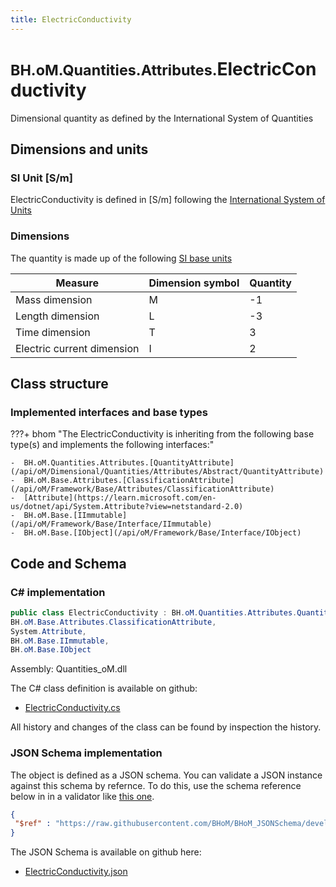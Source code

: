 ```yaml
---
title: ElectricConductivity
---
```


# <small>BH.oM.Quantities.Attributes.</small>**ElectricConductivity**

Dimensional quantity as defined by the International System of Quantities

## Dimensions and units

### SI Unit [S/m]

ElectricConductivity is defined in [S/m] following the [International System of Units](https://en.wikipedia.org/wiki/International_System_of_Units) 

### Dimensions

The quantity is made up of the following [SI base units](https://en.wikipedia.org/wiki/SI_base_unit)

| Measure        | Dimension symbol | Quantity |
|------------------|--------|----------|
| Mass dimension |  M  |-1  |
| Length dimension |  L  |-3  |
| Time dimension |  T  |3  |
| Electric current dimension |  I  |2  |

## Class structure

### Implemented interfaces and base types

???+ bhom "The ElectricConductivity is inheriting from the following base type(s) and implements the following interfaces:"

    -  BH.oM.Quantities.Attributes.[QuantityAttribute](/api/oM/Dimensional/Quantities/Attributes/Abstract/QuantityAttribute)
    -  BH.oM.Base.Attributes.[ClassificationAttribute](/api/oM/Framework/Base/Attributes/ClassificationAttribute)
    -  [Attribute](https://learn.microsoft.com/en-us/dotnet/api/System.Attribute?view=netstandard-2.0)
    -  BH.oM.Base.[IImmutable](/api/oM/Framework/Base/Interface/IImmutable)
    -  BH.oM.Base.[IObject](/api/oM/Framework/Base/Interface/IObject)




## Code and Schema

### C# implementation

``` C# title="C#"
public class ElectricConductivity : BH.oM.Quantities.Attributes.QuantityAttribute,
BH.oM.Base.Attributes.ClassificationAttribute,
System.Attribute,
BH.oM.Base.IImmutable,
BH.oM.Base.IObject
```

Assembly: Quantities_oM.dll

The C# class definition is available on github:

- [ElectricConductivity.cs](https://github.com/BHoM/BHoM/blob/develop/Quantities_oM/Attributes\ElectricConductivity.cs)

All history and changes of the class can be found by inspection the history.
### JSON Schema implementation

The object is defined as a JSON schema. You can validate a JSON instance against this schema by refernce. To do this, use the schema reference below in in a validator like [this one](https://www.jsonschemavalidator.net/).

``` json title="JSON Schema"
{
 "$ref" : "https://raw.githubusercontent.com/BHoM/BHoM_JSONSchema/develop/Quantities_oM/Attributes/ElectricConductivity.json"
}
```

The JSON Schema is available on github here:

- [ElectricConductivity.json](https://github.com/BHoM/BHoM_JSONSchema/blob/develop/Quantities_oM/Attributes/ElectricConductivity.json)
